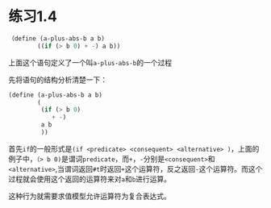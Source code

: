 # 练习1.4

```lisp
（define (a-plus-abs-b a b)
		((if (> b 0) + -) a b))
```

上面这个语句定义了一个叫`a-plus-abs-b`的一个过程

先将语句的结构分析清楚一下：

```lisp
(define (a-plus-abs-b a b)
  		(
         (if (> b 0) 
          	+ -)
         a b
         ))
```

首先`if`的一般形式是`(if <predicate> <consequent> <alternative> )`，上面的例子中，`（> b 0)`是谓词`predicate`，而`+`，`-`分别是`<consequent>`和`<alternative>`,当谓词返回`#t`时返回`+`这个运算符，反之返回`-`这个运算符。而这个过程就会使用这个返回的运算符来对`a`和`b`进行运算。

这种行为就需要求值模型允许运算符为复合表达式。